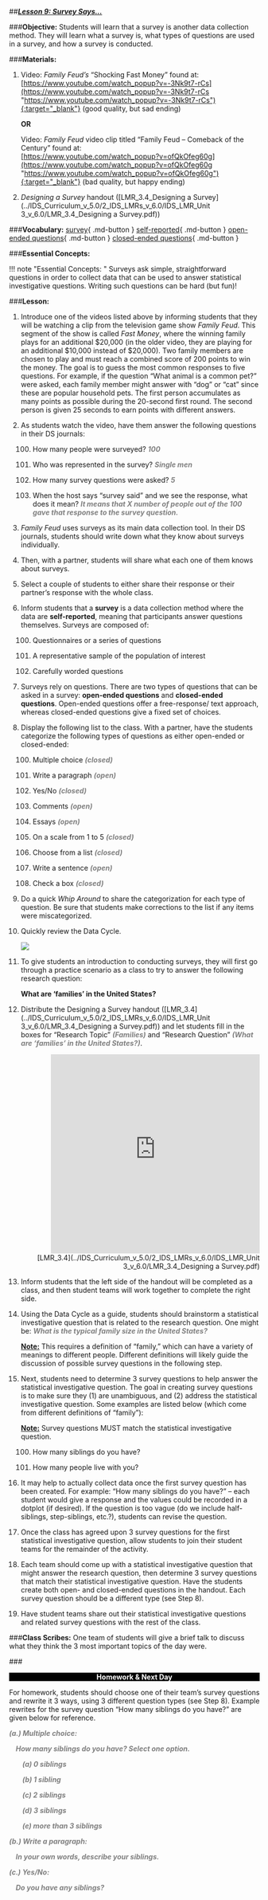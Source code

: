 ##***<u>Lesson 9: Survey Says…</u>***

###**Objective:**
Students will learn that a survey is another data collection method. They will learn what a survey is, what
types of questions are used in a survey, and how a survey is conducted.

###**Materials:**
1. Video: *Family Feud’s* “Shocking Fast Money” found at:<br>
    [https://www.youtube.com/watch_popup?v=-3Nk9t7-rCs](https://www.youtube.com/watch_popup?v=-3Nk9t7-rCs "https://www.youtube.com/watch_popup?v=-3Nk9t7-rCs"){:target="_blank"} (good quality, but sad ending)

    **OR**

    Video: *Family Feud* video clip titled “Family Feud – Comeback of the Century” found at:<br>
    [https://www.youtube.com/watch_popup?v=ofQkOfeg60g](https://www.youtube.com/watch_popup?v=ofQkOfeg60g "https://www.youtube.com/watch_popup?v=ofQkOfeg60g"){:target="_blank"} (bad quality, but happy ending)

2. *Designing a Survey* handout ([LMR_3.4_Designing a Survey](../IDS_Curriculum_v_5.0/2_IDS_LMRs_v_6.0/IDS_LMR_Unit 3_v_6.0/LMR_3.4_Designing a Survey.pdf))

###**Vocabulary:**
[survey](../../vocabulary/unit3/#survey "an investigation about the characteristics of a given population by means of collecting data from a sample of that population and estimating their characteristics through the systematic use of statistical methodology"){ .md-button }
[self-reported](../../vocabulary/unit3/#self-reported "when participants answer questions themselves"){ .md-button }
[open-ended questions](../../vocabulary/unit3/#open-ended-questions "offer a free-response/text approach"){ .md-button }
[closed-ended questions](../../vocabulary/unit3/#closed-ended-questions "give a fixed set of choices"){ .md-button }

###**Essential Concepts:**

!!! note "Essential Concepts: "
    Surveys ask simple, straightforward questions in order to collect data that can be
    used to answer statistical investigative questions. Writing such questions can be hard (but fun)!

###**Lesson:**
1. Introduce one of the videos listed above by informing students that they will be watching a clip
from the television game show *Family Feud*. This segment of the show is called *Fast Money*,
where the winning family plays for an additional $20,000 (in the older video, they are playing for an additional $10,000 instead of $20,000). Two family members are chosen to play
and must reach a combined score of 200 points to win the money. The goal is to guess the most
common responses to five questions. For example, if the question “What animal is a common
pet?” were asked, each family member might answer with “dog” or “cat” since these are popular
household pets. The first person accumulates as many points as possible during the 20-second
first round. The second person is given 25 seconds to earn points with different answers.

2. As students watch the video, have them answer the following questions in their DS journals:

    100. How many people were surveyed? <span style="color:grey">***100***</span>
    
    100. Who was represented in the survey? <span style="color:grey">***Single men***</span>

    100. How many survey questions were asked? <span style="color:grey">***5***</span>

    100. When the host says “survey said” and we see the response, what does it mean? <span style="color:grey">***It
    means that X number of people out of the 100 gave that response to the survey
    question.***</span>

3. *Family Feud* uses surveys as its main data collection tool. In their DS journals, students should
write down what they know about surveys individually.

4. Then, with a partner, students will share what each one of them knows about surveys.

5. Select a couple of students to either share their response or their partner’s response with the
whole class.

6. Inform students that a **survey** is a data collection method where the data are **self-reported**,
meaning that participants answer questions themselves. Surveys are composed of:

    100. Questionnaires or a series of questions

    100. A representative sample of the population of interest

    100. Carefully worded questions

7. Surveys rely on questions. There are two types of questions that can be asked in a survey: **open-ended
questions** and **closed-ended questions**. Open-ended questions offer a free-response/
text approach, whereas closed-ended questions give a fixed set of choices.

8. Display the following list to the class. With a partner, have the students categorize the following
types of questions as either open-ended or closed-ended:

    100. Multiple choice <span style="color:grey">***(closed)***</span>

    100. Write a paragraph <span style="color:grey">***(open)***</span>

    100. Yes/No <span style="color:grey">***(closed)***</span>

    100. Comments <span style="color:grey">***(open)***</span>

    100. Essays <span style="color:grey">***(open)***</span>

    100. On a scale from 1 to 5 <span style="color:grey">***(closed)***</span>

    100. Choose from a list <span style="color:grey">***(closed)***</span>

    100. Write a sentence <span style="color:grey">***(open)***</span>

    100. Check a box <span style="color:grey">***(closed)***</span>

9. Do a quick *Whip Around* to share the categorization for each type of question. Be sure that
students make corrections to the list if any items were miscategorized.

10. Quickly review the Data Cycle.

    <img style="max-width:320px;" src="../../img/2xp0a.png" />

11. To give students an introduction to conducting surveys, they will first go through a practice
scenario as a class to try to answer the following research question:

    **What are ‘families’ in the United States?**

12. Distribute the Designing a Survey handout ([LMR_3.4](../IDS_Curriculum_v_5.0/2_IDS_LMRs_v_6.0/IDS_LMR_Unit 3_v_6.0/LMR_3.4_Designing a Survey.pdf)) and let students fill in the boxes for
“Research Topic” <span style="color:grey">***(Families)***</span> and “Research Question” <span style="color:grey">***(What are ‘families’ in the United
States?)***</span>.
    <div align="right"><iframe src="https://docs.google.com/viewerng/viewer?url=https://ids-curriculum.idsucla.org/IDS_Curriculum_v_5.0/2_IDS_LMRs_v_6.0/IDS_LMR_Unit 3_v_6.0/LMR_3.4_Designing a Survey.pdf&embedded=true" style=" width:420px;height:400px;" frameborder="0"></iframe><br>[LMR_3.4](../IDS_Curriculum_v_5.0/2_IDS_LMRs_v_6.0/IDS_LMR_Unit 3_v_6.0/LMR_3.4_Designing a Survey.pdf)</div>

13. Inform students that the left side of the handout will be completed as a class, and then student
teams will work together to complete the right side.

14. Using the Data Cycle as a guide, students should brainstorm a statistical investigative question that is related
to the research question. One might be: <span style="color:grey">***What is the typical family size in the United States?***</span>

    **<u>Note:</u>** This requires a definition of “family,” which can have a variety of meanings to different
    people. Different definitions will likely guide the discussion of possible survey questions in the
    following step.

15. Next, students need to determine 3 survey questions to help answer the statistical investigative question. The
goal in creating survey questions is to make sure they (1) are unambiguous, and (2) address the
statistical investigative question. Some examples are listed below (which come from different definitions of
“family”):

    **<u>Note:</u>** Survey questions MUST match the statistical investigative question.

    100. How many siblings do you have?

    100. How many people live with you?

16. It may help to actually collect data once the first survey question has been created. For example:
“How many siblings do you have?” – each student would give a response and the values could be
recorded in a dotplot (if desired). If the question is too vague (do we include half-siblings, step-siblings,
etc.?), students can revise the question.

17. Once the class has agreed upon 3 survey questions for the first statistical investigative question, allow
students to join their student teams for the remainder of the activity.

18. Each team should come up with a statistical investigative question that might answer the research question,
then determine 3 survey questions that match their statistical investigative question. Have the students create
both open- and closed-ended questions in the handout. Each survey question should be a
different type (see Step 8).

19. Have student teams share out their statistical investigative questions and related survey questions with the
rest of the class.

###**Class Scribes:**
One team of students will give a brief talk to discuss what they think the 3 most important topics of the
day were.

###<p style="background: black; color: white; text-align: center;">**Homework & Next Day**</p>
For homework, students should choose one of their team’s survey questions and rewrite it 3 ways, using
3 different question types (see Step 8). Example rewrites for the survey question “How many siblings
do you have?” are given below for reference.

<span style="color:grey">***(a.) Multiple choice:***</span>

<span style="color:grey">***&nbsp;&nbsp;&nbsp;&nbsp;How many siblings do you have? Select one option.***</span>

<span style="color:grey">***&nbsp;&nbsp;&nbsp;&nbsp;&nbsp;&nbsp;&nbsp;&nbsp;(a) 0 siblings***</span>

<span style="color:grey">***&nbsp;&nbsp;&nbsp;&nbsp;&nbsp;&nbsp;&nbsp;&nbsp;(b) 1 sibling***</span>

<span style="color:grey">***&nbsp;&nbsp;&nbsp;&nbsp;&nbsp;&nbsp;&nbsp;&nbsp;(c) 2 siblings***</span>

<span style="color:grey">***&nbsp;&nbsp;&nbsp;&nbsp;&nbsp;&nbsp;&nbsp;&nbsp;(d) 3 siblings***</span>

<span style="color:grey">***&nbsp;&nbsp;&nbsp;&nbsp;&nbsp;&nbsp;&nbsp;&nbsp;(e) more than 3 siblings***</span>

<span style="color:grey">***(b.) Write a paragraph:***</span>

<span style="color:grey">***&nbsp;&nbsp;&nbsp;&nbsp;In your own words, describe your siblings.***</span>

<span style="color:grey">***(c.) Yes/No:***</span>

<span style="color:grey">***&nbsp;&nbsp;&nbsp;&nbsp;Do you have any siblings?***</span>